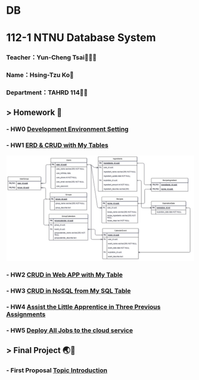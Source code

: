 # DB
# 112-1 NTNU Database System

### Teacher：Yun-Cheng Tsai👩🏻‍💻

### Name：Hsing-Tzu Ko🌼

### Department：TAHRD 114:lion:🏫

## > Homework 📝
### - HW0 [Development Environment Setting](https://www.youtube.com/watch?v=9dRXiToZuH4) 
### - HW1 [ERD & CRUD with My Tables](https://www.youtube.com/watch?v=Y6jJ93m3jao)
![Homework 1/ERD.jpg](https://github.com/Hsing-Tzu/DB/blob/main/Homework%201/ERD.jpg)
### - HW2 [CRUD in Web APP with My Table](https://youtu.be/1AhiBY4fIxs)
### - HW3 [CRUD in NoSQL from My SQL Table](https://youtu.be/8HW0BY2-eVE)
### - HW4 [Assist the Little Apprentice in Three Previous Assignments](https://github.com/41071134h/DB)
### - HW5 [Deploy All Jobs to the cloud service](https://youtu.be/FVPLCzgQHR8)

## > Final Project 🌏🚢
### - First Proposal [Topic Introduction](https://www.youtube.com/watch?v=HKzjosdfNwU)
